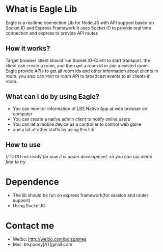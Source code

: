 # What is Eagle Lib
Eagle is a realtime connection Lib for Node.JS with API support based on Socket.IO and Express Framework
It uses Socket.IO to provide real time connection and express to provide API routes

## How it works?
Target browser client should run Socket.IO-Client to start transport. the client can create a room, and then get a room id or join a existed room.
Eagle provide APIs to get all room ids and other information about clients in room. you also can ```POST``` to room API to broadcast events to all clients in room.

## What can I do by using Eagle?
* You can monitor information of LBS Native App at web browser on computer
* You can create a native admin client to notify online users
* You can let a mobile device as a controller to control web game
* and a lot of other stuffs by using this Lib

## How to use
//TODO not ready _for now it is under development. so you can run demo first to try_

# Dependence
* The lib should be run on express framework(for session and router support)
* Using Socket.IO

# Contact me
* Weibo: http://weibo.com/boisgames
* Mail: btspoony[AT]gmail.com